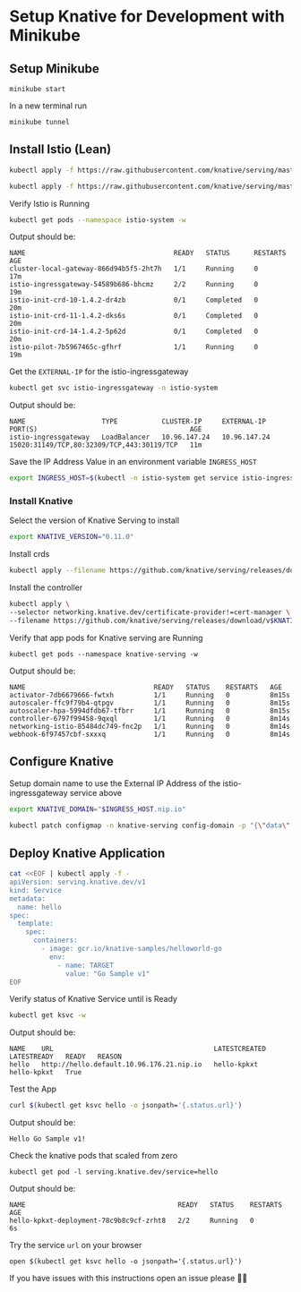 # Setup Knative for Development with Minikube

## Setup Minikube

```
minikube start
```

In a new terminal run
```
minikube tunnel
```

## Install Istio (Lean)

```bash
kubectl apply -f https://raw.githubusercontent.com/knative/serving/master/third_party/istio-1.4.2/istio-crds.yaml
```

```bash
kubectl apply -f https://raw.githubusercontent.com/knative/serving/master/third_party/istio-1.4.2/istio-minimal.yaml
```


Verify Istio is Running
```bash
kubectl get pods --namespace istio-system -w
```

Output should be:
```
NAME                                     READY   STATUS      RESTARTS   AGE
cluster-local-gateway-866d94b5f5-2ht7h   1/1     Running     0          17m
istio-ingressgateway-54589b686-bhcmz     2/2     Running     0          19m
istio-init-crd-10-1.4.2-dr4zb            0/1     Completed   0          20m
istio-init-crd-11-1.4.2-dks6s            0/1     Completed   0          20m
istio-init-crd-14-1.4.2-5p62d            0/1     Completed   0          20m
istio-pilot-7b5967465c-gfhrf             1/1     Running     0          19m
```

Get the `EXTERNAL-IP` for the istio-ingressgateway
```bash
kubectl get svc istio-ingressgateway -n istio-system
```

Output should be:
```
NAME                   TYPE           CLUSTER-IP     EXTERNAL-IP    PORT(S)                                      AGE
istio-ingressgateway   LoadBalancer   10.96.147.24   10.96.147.24   15020:31149/TCP,80:32309/TCP,443:30119/TCP   11m
```

Save the IP Address Value in an environment variable `INGRESS_HOST`
```bash
export INGRESS_HOST=$(kubectl -n istio-system get service istio-ingressgateway -o jsonpath='{.status.loadBalancer.ingress[0].ip}')
```

### Install Knative


Select the version of Knative Serving to install
```bash
export KNATIVE_VERSION="0.11.0"
```

Install crds
```bash
kubectl apply --filename https://github.com/knative/serving/releases/download/v$KNATIVE_VERSION/serving-crds.yaml
```

Install the controller
```bash
kubectl apply \
--selector networking.knative.dev/certificate-provider!=cert-manager \
--filename https://github.com/knative/serving/releases/download/v$KNATIVE_VERSION/serving.yaml
```

Verify that app pods for Knative serving are Running
```
kubectl get pods --namespace knative-serving -w
```

Output should be:
```
NAME                                READY   STATUS    RESTARTS   AGE
activator-7db6679666-fwtxh          1/1     Running   0          8m15s
autoscaler-ffc9f79b4-qtpgv          1/1     Running   0          8m15s
autoscaler-hpa-5994dfdb67-tfbrr     1/1     Running   0          8m15s
controller-6797f99458-9qxql         1/1     Running   0          8m14s
networking-istio-85484dc749-fnc2p   1/1     Running   0          8m14s
webhook-6f97457cbf-sxxxq            1/1     Running   0          8m14s
```



## Configure Knative

Setup domain name to use the External IP Address of the istio-ingressgateway service above

```bash
export KNATIVE_DOMAIN="$INGRESS_HOST.nip.io"
```

```bash
kubectl patch configmap -n knative-serving config-domain -p "{\"data\": {\"$KNATIVE_DOMAIN\": \"\"}}"
```

## Deploy Knative Application

```bash
cat <<EOF | kubectl apply -f -
apiVersion: serving.knative.dev/v1
kind: Service
metadata:
  name: hello
spec:
  template:
    spec:
      containers:
        - image: gcr.io/knative-samples/helloworld-go
          env:
            - name: TARGET
              value: "Go Sample v1"
EOF
```


Verify status of Knative Service until is Ready
```bash
kubectl get ksvc -w
```

Output should be:
```
NAME    URL                                        LATESTCREATED   LATESTREADY   READY   REASON
hello   http://hello.default.10.96.176.21.nip.io   hello-kpkxt     hello-kpkxt   True
```


Test the App
```bash
curl $(kubectl get ksvc hello -o jsonpath='{.status.url}')
```

Output should be:
```
Hello Go Sample v1!
```

Check the knative pods that scaled from zero
```
kubectl get pod -l serving.knative.dev/service=hello
```

Output should be:
```
NAME                                      READY   STATUS    RESTARTS   AGE
hello-kpkxt-deployment-78c9b8c9cf-zrht8   2/2     Running   0          6s
```

Try the service `url` on your browser
```
open $(kubectl get ksvc hello -o jsonpath='{.status.url}')
```

If you have issues with this instructions open an issue please 🙏🏻
